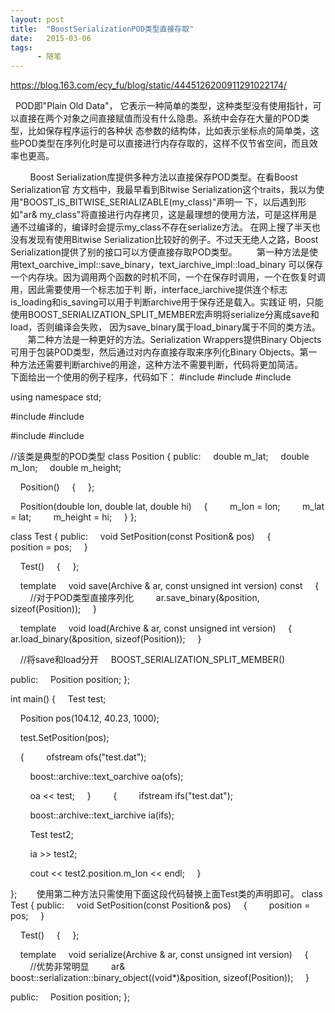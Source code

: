 ```yaml
---
layout: post
title:  "BoostSerializationPOD类型直接存取"
date:   2015-03-06
tags:
      - 随笔
---
```



https://blog.163.com/ecy_fu/blog/static/4445126200911291022174/



  POD即\"Plain Old Data\"，
它表示一种简单的类型，这种类型没有使用指针，可以直接在两个对象之间直接赋值而没有什么隐患。系统中会存在大量的POD类型，比如保存程序运行的各种状
态参数的结构体，比如表示坐标点的简单类，这些POD类型在序列化时是可以直接进行内存存取的，这样不仅节省空间，而且效率也更高。

        Boost Serialization库提供多种方法以直接保存POD类型。在看Boost
Serialization官 方文档中，我最早看到Bitwise
Serialization这个traits，我以为使用\"BOOST_IS_BITWISE_SERIALIZABLE(my_class)\"声明一
下，以后遇到形如\"ar&
my_class\"将直接进行内存拷贝，这是最理想的使用方法，可是这样用是通不过编译的，编译时会提示my_class不存在serialize方法。
在网上搜了半天也没有发现有使用Bitwise
Serialization比较好的例子。不过天无绝人之路，Boost
Serialization提供了别的接口可以方便直接存取POD类型。
      
第一种方法是使用text_oarchive_impl::save_binary，text_iarchive_impl::load_binary
可以保存一个内存块。因为调用两个函数的时机不同，一个在保存时调用，一个在恢复时调用，因此需要使用一个标志加于判
断，interface_iarchive提供连个标志is_loading和is_saving可以用于判断archive用于保存还是载入。实践证
明，只能使用BOOST_SERIALIZATION_SPLIT_MEMBER宏声明将serialize分离成save和load，否则编译会失败，
因为save_binary属于load_binary属于不同的类方法。
       第二种方法是一种更好的方法。Serialization Wrappers提供Binary
Objects可用于包装POD类型，然后通过对内存直接存取来序列化Binary
Objects。第一种方法还需要判断archive的用途，这种方法不需要判断，代码将更加简洁。
       下面给出一个使用的例子程序，代码如下：
#include
#include
#include

using namespace std;

#include
#include

#include
#include

//该类是典型的POD类型
class Position
{
public:
    double m_lat;
    double m_lon;
    double m_height;

    Position()
    {
    };

    Position(double lon, double lat, double hi)
    {
        m_lon = lon;
        m_lat = lat;
        m_height = hi;
    }
};

class Test
{
public:
    void SetPosition(const Position& pos)
    {
        position = pos;
    }

    Test()
    {
    };

    template
    void save(Archive & ar, const unsigned int version) const
    {
        //对于POD类型直接序列化
        ar.save_binary(&position, sizeof(Position));
    }

    template
    void load(Archive & ar, const unsigned int version)
    {
        ar.load_binary(&position, sizeof(Position));
    }

    //将save和load分开
    BOOST_SERIALIZATION_SPLIT_MEMBER()

public:
    Position position;
};

int main()
{
    Test test;

    Position pos(104.12, 40.23, 1000);

    test.SetPosition(pos);

    {
        ofstream ofs(\"test.dat\");

        boost::archive::text_oarchive oa(ofs);

        oa \<\< test;
    }
   
    {
        ifstream ifs(\"test.dat\");

        boost::archive::text_iarchive ia(ifs);

        Test test2;

        ia \>\> test2;

        cout \<\< test2.position.m_lon \<\< endl;
    }

};
       使用第二种方法只需使用下面这段代码替换上面Test类的声明即可。
class Test
{
public:
    void SetPosition(const Position& pos)
    {
        position = pos;
    }

    Test()
    {
    };

    template
    void serialize(Archive & ar, const unsigned int version)
    {
        //优势非常明显
        ar& boost::serialization::binary_object((void\*)&position,
sizeof(Position));
    }

public:
    Position position;
};



